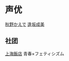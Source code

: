 # 声优

[秋野かえで](https://lit.link/en/akinovoice)
[逢坂成美](https://twitter.com/narumiaisaka)

## 社团

[上海飯店](https://knoow.jp/@/shanghaihanten)
青春×フェティシズム